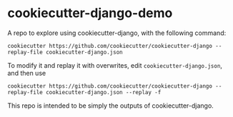 # cookiecutter-django-demo

A repo to explore using cookiecutter-django, with the following command:

```shell
cookiecutter https://github.com/cookiecutter/cookiecutter-django --replay-file cookiecutter-django.json
```

To modify it and replay it with overwrites, edit `cookiecutter-django.json`, and then use

```shell
cookiecutter https://github.com/cookiecutter/cookiecutter-django --replay-file cookiecutter-django.json --replay -f
```

This repo is intended to be simply the outputs of cookiecutter-django.

